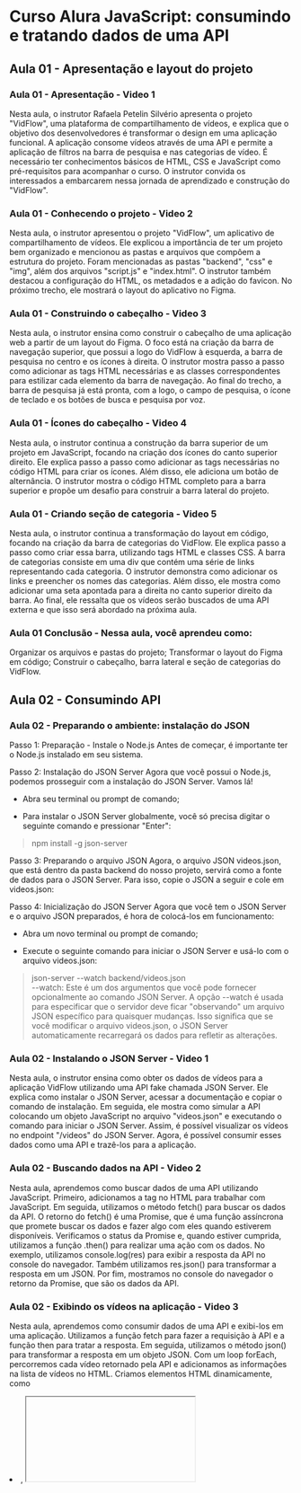 # Curso Alura JavaScript: consumindo e tratando dados de uma API

## Aula 01 - Apresentação e layout do projeto

### Aula 01 - Apresentação - Video 1

Nesta aula, o instrutor Rafaela Petelin Silvério apresenta o projeto "VidFlow", uma plataforma de compartilhamento de vídeos, e explica que o objetivo dos desenvolvedores é transformar o design em uma aplicação funcional. A aplicação consome vídeos através de uma API e permite a aplicação de filtros na barra de pesquisa e nas categorias de vídeo. É necessário ter conhecimentos básicos de HTML, CSS e JavaScript como pré-requisitos para acompanhar o curso. O instrutor convida os interessados a embarcarem nessa jornada de aprendizado e construção do "VidFlow".

### Aula 01 - Conhecendo o projeto - Video 2

Nesta aula, o instrutor apresentou o projeto "VidFlow", um aplicativo de compartilhamento de vídeos. Ele explicou a importância de ter um projeto bem organizado e mencionou as pastas e arquivos que compõem a estrutura do projeto. Foram mencionadas as pastas "backend", "css" e "img", além dos arquivos "script.js" e "index.html". O instrutor também destacou a configuração do HTML, os metadados e a adição do favicon. No próximo trecho, ele mostrará o layout do aplicativo no Figma.

### Aula 01 - Construindo o cabeçalho - Video 3

Nesta aula, o instrutor ensina como construir o cabeçalho de uma aplicação web a partir de um layout do Figma. O foco está na criação da barra de navegação superior, que possui a logo do VidFlow à esquerda, a barra de pesquisa no centro e os ícones à direita. O instrutor mostra passo a passo como adicionar as tags HTML necessárias e as classes correspondentes para estilizar cada elemento da barra de navegação. Ao final do trecho, a barra de pesquisa já está pronta, com a logo, o campo de pesquisa, o ícone de teclado e os botões de busca e pesquisa por voz.

### Aula 01 - Ícones do cabeçalho - Video 4

Nesta aula, o instrutor continua a construção da barra superior de um projeto em JavaScript, focando na criação dos ícones do canto superior direito. Ele explica passo a passo como adicionar as tags necessárias no código HTML para criar os ícones. Além disso, ele adiciona um botão de alternância. O instrutor mostra o código HTML completo para a barra superior e propõe um desafio para construir a barra lateral do projeto.

### Aula 01 - Criando seção de categoria - Video 5

Nesta aula, o instrutor continua a transformação do layout em código, focando na criação da barra de categorias do VidFlow. Ele explica passo a passo como criar essa barra, utilizando tags HTML e classes CSS. A barra de categorias consiste em uma div que contém uma série de links representando cada categoria. O instrutor demonstra como adicionar os links e preencher os nomes das categorias. Além disso, ele mostra como adicionar uma seta apontada para a direita no canto superior direito da barra. Ao final, ele ressalta que os vídeos serão buscados de uma API externa e que isso será abordado na próxima aula.

### Aula 01 Conclusão - Nessa aula, você aprendeu como:

Organizar os arquivos e pastas do projeto;
Transformar o layout do Figma em código;
Construir o cabeçalho, barra lateral e seção de categorias do VidFlow.

## Aula 02 - Consumindo API

### Aula 02 - Preparando o ambiente: instalação do JSON

Passo 1: Preparação - Instale o Node.js
Antes de começar, é importante ter o Node.js instalado em seu sistema.  

Passo 2: Instalação do JSON Server
Agora que você possui o Node.js, podemos prosseguir com a instalação do JSON Server. Vamos lá!

- Abra seu terminal ou prompt de comando;

- Para instalar o JSON Server globalmente, você só precisa digitar o seguinte comando e pressionar "Enter":

> npm install -g json-server

Passo 3: Preparando o arquivo JSON
Agora, o arquivo JSON videos.json, que está dentro da pasta backend do nosso projeto, servirá como a fonte de dados para o JSON Server. Para isso, copie o JSON a seguir e cole em videos.json:

Passo 4: Inicialização do JSON Server
Agora que você tem o JSON Server e o arquivo JSON preparados, é hora de colocá-los em funcionamento:

- Abra um novo terminal ou prompt de comando;

- Execute o seguinte comando para iniciar o JSON Server e usá-lo com o arquivo videos.json:

>json-server --watch backend/videos.json  
--watch: Este é um dos argumentos que você pode fornecer opcionalmente ao comando JSON Server. A opção --watch é usada para especificar que o servidor deve ficar "observando" um arquivo JSON específico para quaisquer mudanças. Isso significa que se você modificar o arquivo videos.json, o JSON Server automaticamente recarregará os dados para refletir as alterações.

### Aula 02 - Instalando o JSON Server - Video 1

Nesta aula, o instrutor ensina como obter os dados de vídeos para a aplicação VidFlow utilizando uma API fake chamada JSON Server. Ele explica como instalar o JSON Server, acessar a documentação e copiar o comando de instalação. Em seguida, ele mostra como simular a API colocando um objeto JavaScript no arquivo "videos.json" e executando o comando para iniciar o JSON Server. Assim, é possível visualizar os vídeos no endpoint "/videos" do JSON Server. Agora, é possível consumir esses dados como uma API e trazê-los para a aplicação.

### Aula 02 - Buscando dados na API - Video 2

Nesta aula, aprendemos como buscar dados de uma API utilizando JavaScript. Primeiro, adicionamos a tag <script></script> no HTML para trabalhar com JavaScript. Em seguida, utilizamos o método fetch() para buscar os dados da API. O retorno do fetch() é uma Promise, que é uma função assíncrona que promete buscar os dados e fazer algo com eles quando estiverem disponíveis. Verificamos o status da Promise e, quando estiver cumprida, utilizamos a função .then() para realizar uma ação com os dados. No exemplo, utilizamos console.log(res) para exibir a resposta da API no console do navegador. Também utilizamos res.json() para transformar a resposta em um JSON. Por fim, mostramos no console do navegador o retorno da Promise, que são os dados da API.

### Aula 02 - Exibindo os vídeos na aplicação - Video 3

Nesta aula, aprendemos como consumir dados de uma API e exibi-los em uma aplicação. Utilizamos a função fetch para fazer a requisição à API e a função then para tratar a resposta. Em seguida, utilizamos o método json() para transformar a resposta em um objeto JSON. Com um loop forEach, percorremos cada vídeo retornado pela API e adicionamos as informações na lista de vídeos no HTML. Criamos elementos HTML dinamicamente, como <li>, <iframe>, <div>, <img>, <h3> e <p>, para exibir os vídeos com suas respectivas informações. Ao final, os vídeos da API são exibidos no navegador.

### Aula 02 - Capturando erros com .catch - Video 4

Nesta aula, o instrutor discute sobre como capturar erros ao consumir dados de uma API no JavaScript. Ele mostra como utilizar o método .catch() para tratar erros ao carregar vídeos de uma API. Dentro do bloco .catch(), é possível exibir uma mensagem de erro para o usuário. O instrutor também demonstra como provocar um erro intencionalmente no código e mostra como a mensagem de erro é exibida no navegador. O objetivo é garantir que a aplicação não quebre e que os vídeos estejam sempre disponíveis.

### Aula 02 - Para saber mais: Promises em JavaScript

Para entender melhor as Promises, precisamos primeiro conhecer o conceito de programação assíncrona:

Na programação síncrona, o código é executado linha por linha, ou seja, uma linha de código não começará a ser executada até que a linha anterior tenha sido totalmente concluída. No entanto, na programação assíncrona, o código não espera que uma linha seja concluída antes de passar para a próxima. Isso é muito útil quando estamos realizando tarefas que podem demorar algum tempo, como carregar uma imagem ou buscar dados de um servidor.

As Promises em JavaScript são objetos que representam o estado de uma operação assíncrona. Uma Promise pode estar em um de três estados:  

- pendente(estado inicial, nem cumprido nem rejeitado)
- resolvida/fulfilled (a operação assíncrona foi concluída com sucesso)
- rejeitada/rejected (a operação assíncrona falhou). Podemos criar uma Promise da seguinte forma:

Depois que a Promise é retornada, podemos lidar com seu resultado utilizando o método then para o caso de sucesso (resolvida) e o método catch para o caso de erro (rejeitada):

É importante lembrar que a promise só pode ser resolvida ou rejeitada uma vez. Se nós resolvermos e depois rejeitarmos uma mesma promise, a rejeição será ignorada.

Além disso, pode ser um desafio lidar com várias Promises. Para isso, temos disponíveis as funções Promise.all e Promise.race:

Promise.all: recebe um array de Promises e retorna uma nova promiseque resolve quando todas as Promises do array foram resolvidas ou uma delas foi rejeitada.

Promise.race: retorna uma promiseque se resolve ou rejeita com a resolução ou rejeição da primeira promiseno array a se resolver.

As Promises são uma parte importante do JavaScript moderno e são usadas em muitas bibliotecas e frameworks populares, como React e Angular. Ao entender como as Promises funcionam, você terá mais facilidade para lidar com código assíncrono efetivamente.

Para se aprofundar mais, acesse a documentação de [Promises](https://developer.mozilla.org/pt-BR/docs/Web/JavaScript/Reference/Global_Objects/Promise).

### Aula 02 Conclusão - Nessa aula, você aprendeu:

O que é e como instalar a API Fake JSON Server;
Como fazer a busca dos dados na API com o Fetch;
Como lidar com .then e com Promises;
Como manipular o DOM para exibir os dados da API;
Como usar o .catch para capturar erros.

## Aula 03 - Aprimorando o código

### Aula 03 - Async/Await - Video 1

Nesta aula, o instrutor aborda o uso de código assíncrono em JavaScript para melhorar o desempenho de uma aplicação. Ele introduz o conceito de callback e apresenta o recurso async/await como uma forma mais organizada de lidar com código assíncrono. O instrutor mostra um exemplo de código utilizando os métodos .then() para obter a resposta de uma requisição fetch e transformá-la em um objeto JSON. Em seguida, ele substitui os métodos .then() por await, que faz com que o código aguarde a conclusão da operação anterior antes de continuar a execução. O instrutor também faz melhorias no código, como renomear variáveis e remover métodos desnecessários. No final, ele chama a função buscarEMostrarVideos para testar o código assíncrono. O uso do async/await torna o código mais linear e evita o callback hell.

### Aula 03 -  Tratando erros com try…catch - Video 2

Nesta aula, o instrutor aborda a necessidade de tratar erros em um código assíncrono. Ele apresenta o recurso Try/Catch, que consiste em dois blocos de código: o bloco try, responsável por executar o código que pode gerar erros, e o bloco catch, acionado caso algum erro seja capturado. O instrutor mostra como implementar o Try/Catch no código e como fazer o tratamento de erro, exibindo uma mensagem personalizada. Além disso, é apresentado o bloco finally, que é executado independentemente de haver um erro ou não. O instrutor também demonstra como criar erros personalizados usando o throw new Error(). Por fim, destaca a importância de tratar erros em um código assíncrono e como esses recursos podem ser utilizados para garantir um código mais robusto.

### Aula 03 -  Para saber mais: Callback Hell

Callbacks em JavaScript:  
Em JavaScript, um callback é uma função que é passada como argumento para outra função e é executada após a conclusão de uma operação assíncrona ou evento específico. Os callbacks são amplamente utilizados para lidar com tarefas assíncronas, como chamadas de API, leitura de arquivos, eventos de usuário e muito mais.

O Problema do "Callback Hell":  
O "Callback Hell" é um termo usado para descrever a situação em que múltiplas chamadas de função com callbacks são aninhadas profundamente dentro de outras chamadas de função. Isso cria um código que se assemelha a uma pirâmide, tornando-o difícil de ler, manter e depurar. À medida que mais operações assíncronas são adicionadas, a complexidade do código aumenta rapidamente.

Conclusão:  
Embora os callbacks sejam úteis para controlar fluxos de execução assíncronos, é importante evitar o "Callback Hell" sempre que possível. Alternativas, como o uso de Async-Await, tornam o código mais legível e manutenível, especialmente em projetos maiores. Entender como lidar com callbacks de forma eficaz é fundamental para desenvolver aplicativos JavaScript robustos e de fácil manutenção. Para se aprofundar mais no assunto, recomendamos que acesse a [Introdução ao JavaScript Assíncrono](https://developer.mozilla.org/pt-BR/docs/Learn/JavaScript/Asynchronous/Introducing#manipuladores_de_eventos_2) e também acesse a documentação das [Funções Callback](https://developer.mozilla.org/pt-BR/docs/Glossary/Callback_function).

### Aula 03 Conclusão - Nessa aula, você aprendeu como:

Evitar o “Callback Hell”;
Refatorar o código assíncrono com Async/await;
Realizar tratamento de erros com os blocos Try-Catch-Finally;
Tratar erros personalizados com o throw new Error.

## Aula 04 - Criando filtros de Exibição

### Aula 04 - Vinculando evento à barra de pesquisa - Video 1

Nesta aula, o instrutor discute sobre a implementação de uma barra de pesquisa funcional em uma aplicação. Ele explica como criar a constante barraDePesquisa e adicionar um evento de escuta a ela. Além disso, ele mostra como capturar os vídeos presentes no código HTML e como adicionar uma condição para filtrar a pesquisa. O instrutor menciona que dará continuidade na criação do código no próximo vídeo.

### Aula 04 - Construindo a lógica de pesquisa - Video 2

Nesta aula, o instrutor explica como implementar a funcionalidade de pesquisa na barra de um aplicativo. Ele percorre todos os vídeos e compara seus títulos com o texto inserido na barra de pesquisa. Utilizando um loop for, ele captura o título de cada vídeo e converte tanto o título quanto o texto do filtro para letras minúsculas. Em seguida, ele compara os dois textos e define o estilo de exibição do vídeo com base no resultado da comparação. Caso o título do vídeo não inclua o texto do filtro, o vídeo é ocultado; caso contrário, o vídeo é exibido. Além disso, ele adiciona uma condição para exibir todos os vídeos caso a barra de pesquisa esteja vazia. O instrutor testa a funcionalidade no navegador e conclui o vídeo convidando os espectadores a continuarem assistindo para aprenderem sobre as próximas funcionalidades do aplicativo.

### Aula 04 - Adicionando filtro de categorias - Video 3

Nesta aula, o instrutor está implementando o filtro de categorias na VidFlow. Ele começa capturando os botões de filtro de categoria no arquivo HTML e adicionando um evento de clique para cada um deles. Quando um botão é clicado, é chamada a função filtrarPorCategoria() passando como parâmetro o nome da categoria. Dentro dessa função, o instrutor captura todos os elementos de vídeo e irá implementar a lógica para filtrar as categorias no próximo vídeo. Com isso, o conteúdo da VidFlow poderá ser filtrado de acordo com a categoria selecionada pelo usuário.

### Aula 04 - Criando a lógica de filtragem - Video 4

Nesta aula, o instrutor ensina como implementar um filtro de categorias em um site chamado VidFlow. Primeiro, é explicado que o filtro de pesquisa já está implementado, onde o input inserido pelo usuário é comparado com o título do vídeo. Agora, a ideia é comparar o nome do botão clicado com a categoria do vídeo proveniente de uma API. Para isso, é mostrado como criar uma tag <p> com a classe "categoria" e o atributo "hidden" para captar a categoria do vídeo da API. Em seguida, é mostrado como capturar o valor da categoria em letras minúsculas usando a função querySelector e textContent. Depois, é implementado um if para verificar se a categoria não inclui o filtro selecionado e se o filtro é diferente de "tudo". Se essa condição for verdadeira, o vídeo é escondido, caso contrário, o vídeo é exibido. O instrutor menciona que é necessário acessar o navegador para verificar se a implementação do filtro de categorias deu certo. Ao recarregar a página e clicar na categoria desejada, os vídeos são filtrados conforme a categoria selecionada. Se a categoria "Tudo" for selecionada, todos os vídeos são exibidos novamente.

### Aula 04 Conclusão - Nessa aula, você aprendeu como:

Implementar uma barra de pesquisa para filtrar vídeos por título;
Refatorar o código para torná-lo mais sucinto e organizado;
Implementar funcionalidade ao filtro de categorias.

### Aula 04 Conclusão - Video 5

Nesta aula, os alunos aprenderam a criar filtros de exibição na aplicação VidFlow. Foram adicionados filtros como a barra de pesquisa e os botões de categoria, permitindo que os usuários filtrem os vídeos de acordo com suas preferências. Além disso, foram utilizados métodos promises para consumir uma API e trazer os vídeos para a aplicação. O código também foi aprimorado com o uso de async await e a captura de erros foi implementada. Com essas habilidades, os alunos agora podem integrar a funcionalidade de consumir uma API em suas próprias aplicações, tornando-as mais sofisticadas e com conteúdos diferenciados.
